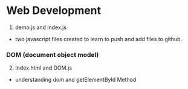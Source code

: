 # Web Development

1. demo.js and index.js
- two javascript files created to learn to push and add files to github.
### DOM (document object model)
2. Index.html and DOM.js 
- understanding dom and getElementById Method
